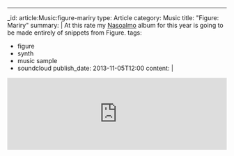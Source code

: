 ---
_id: article:Music:figure-mariry
type: Article
category: Music
title: "Figure: Mariry"
summary: |
  At this rate my [Nasoalmo](http://www.nasoalmo.org/) album for this year is going to be made entirely of snippets from Figure.
tags: 
  - figure
  - synth
  - music sample
  - soundcloud
publish_date: 2013-11-05T12:00
content: |
  <iframe width="100%" height="166" scrolling="no" frameborder="no" src="https://w.soundcloud.com/player/?url=https%3A//api.soundcloud.com/tracks/118695134"></iframe>
